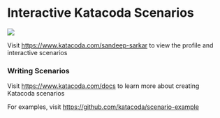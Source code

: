 # Interactive Katacoda Scenarios

[![](http://shields.katacoda.com/katacoda/sandeep-sarkar/count.svg)](https://www.katacoda.com/sandeep-sarkar "Get your profile on Katacoda.com")

Visit https://www.katacoda.com/sandeep-sarkar to view the profile and interactive scenarios

### Writing Scenarios
Visit https://www.katacoda.com/docs to learn more about creating Katacoda scenarios

For examples, visit https://github.com/katacoda/scenario-example
